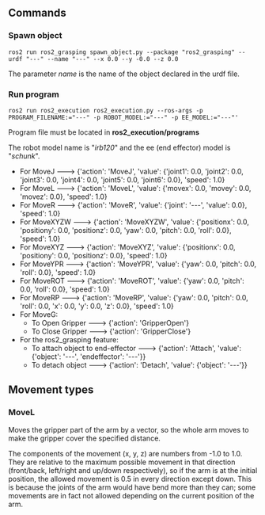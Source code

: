 ## Commands

### Spawn object

`ros2 run ros2_grasping spawn_object.py --package "ros2_grasping" --urdf "---" --name "---" --x 0.0 --y -0.0 --z 0.0`

The parameter *name* is the name of the object declared in the urdf file.

### Run program

`ros2 run ros2_execution ros2_execution.py --ros-args -p PROGRAM_FILENAME:="---" -p ROBOT_MODEL:="---" -p EE_MODEL:="---"'`

Program file must be located in __ros2_execution/programs__

The robot model name is "*irb120*" and the ee (end effector) model is "*schunk*".


* For MoveJ ---> {'action': 'MoveJ', 'value': {'joint1': 0.0, 'joint2': 0.0, 'joint3': 0.0, 'joint4': 0.0, 'joint5': 0.0, 'joint6': 0.0}, 'speed': 1.0}
* For MoveL ---> {'action': 'MoveL', 'value': {'movex': 0.0, 'movey': 0.0, 'movez': 0.0}, 'speed': 1.0}
* For MoveR ---> {'action': 'MoveR', 'value': {'joint': '---', 'value': 0.0}, 'speed': 1.0}
* For MoveXYZW ---> {'action': 'MoveXYZW', 'value': {'positionx': 0.0, 'positiony': 0.0, 'positionz': 0.0, 'yaw': 0.0, 'pitch': 0.0, 'roll': 0.0}, 'speed': 1.0}
* For MoveXYZ ---> {'action': 'MoveXYZ', 'value': {'positionx': 0.0, 'positiony': 0.0, 'positionz': 0.0}, 'speed': 1.0}
* For MoveYPR ---> {'action': 'MoveYPR', 'value': {'yaw': 0.0, 'pitch': 0.0, 'roll': 0.0}, 'speed': 1.0}
* For MoveROT ---> {'action': 'MoveROT', 'value': {'yaw': 0.0, 'pitch': 0.0, 'roll': 0.0}, 'speed': 1.0}
* For MoveRP ---> {'action': 'MoveRP', 'value': {'yaw': 0.0, 'pitch': 0.0, 'roll': 0.0, 'x': 0.0, 'y': 0.0, 'z': 0.0}, 'speed': 1.0}
* For MoveG:
    * To Open Gripper ---> {'action': 'GripperOpen'}
    * To Close Gripper ---> {'action': 'GripperClose'}
* For the ros2_grasping feature:
    * To attach object to end-effector ---> {'action': 'Attach', 'value': {'object': '---', 'endeffector': '---'}}
    * To detach object ---> {'action': 'Detach', 'value': {'object': '---'}}


## Movement types

### MoveL

Moves the gripper part of the arm by a vector, so the whole arm moves to make the gripper cover the specified distance.

The components of the movement (x, y, z) are numbers from -1.0 to 1.0. They are relative to the maximum possible movement in that direction (front/back, left/right and up/down respectively), so if the arm is at the initial position, the allowed movement is 0.5 in every direction except down. This is because the joints of the arm would have bend more than they can; some movements are in fact not allowed depending on the current position of the arm.